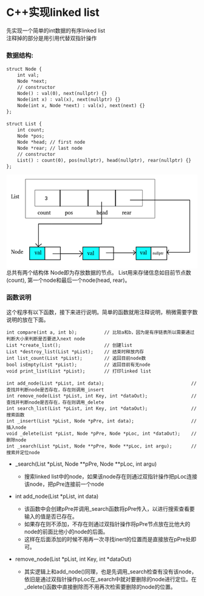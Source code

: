 # C++实现linked list
先实现一个简单的int数据的有序linked list  
注释掉的部分是用引用代替双指针操作


### 数据结构:
```
struct Node {
	int val;
	Node *next;
	// constructor
	Node() : val(0), next(nullptr) {}
	Node(int x) : val(x), next(nullptr) {}
	Node(int x, Node *next) : val(x), next(next) {}
};

struct List {
	int count;
	Node *pos;
	Node *head;	// first node
	Node *rear;	// last node
	// constructor
	List() : count(0), pos(nullptr), head(nullptr), rear(nullptr) {}
};
```
<div  align="center"><kbd>  
    <img src="./linked_list_structor.png" alt="structure" align=center />
</kbd></div>  
总共有两个结构体
Node即为存放数据的节点。  
List用来存储信息如目前节点数(count), 第一个node和最后一个node(head, rear)。

### 函数说明
这个程序有以下函数，接下来进行说明。简单的函数就用注释说明，稍微需要字数说明的放在下面。
```
int compare(int a, int b);  		// 比较a和b，因为是有序链表所以需要通过判断大小来判断是否要进入next node
List *create_list();        		// 创建list
List *destroy_list(List *pList);    // 结束时释放内存
int list_count(List *pList);        // 返回目前node数
bool isEmpty(List *pList);          // 返回目前有无node
void print_list(List *pList);       // 打印linked list

int add_node(List *pList, int data);                                // 查找并判断node是否存在，存在则调用_insert
int remove_node(List *pList, int Key, int *dataOut);                // 查找并判断node是否存在，存在则调用_delete
int search_list(List *pList, int Key, int *dataOut);                // 搜索函数
int _insert(List *pList, Node *pPre, int data);                     // 插入node
void _delete(List *pList, Node *pPre, Node *pLoc, int *dataOut);    // 删除node
int _search(List *pList, Node **pPre, Node **pLoc, int argu);       // 搜索并定位node
```
* _search(List *pList, Node **pPre, Node **pLoc, int argu)
    * 搜索linked list中的node，如果该node存在则通过双指针操作把pLoc连接该node，把pPre连接前一个node  
    

* int add_node(List *pList, int data)
    * 该函数中会创建pPre并调用_search函数将pPre传入，以进行搜索查看要输入的值是否已存在。
    * 如果存在则不添加，不存在则通过双指针操作将pPre节点放在比他大的node的前面比他小的node的后面。
    * 这样在后面添加的时候不用再一次寻找inert的位置而是直接放在pPre处即可。  


* remove_node(List *pList, int Key, int *dataOut)
    * 其实逻辑上和add_node()同理，也是先调用_search检查有没有该node，依旧是通过双指针操作pLoc在_search中就对要删除的node进行定位。在_delete()函数中直接删除而不用再次检索要删除的node的位置。